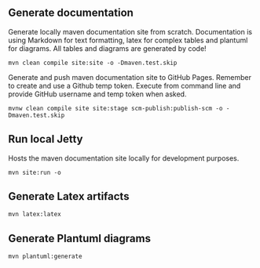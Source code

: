 ## Generate documentation

Generate locally maven documentation site from scratch. Documentation is using Markdown for text formatting, 
latex for complex tables and plantuml for diagrams. All tables and diagrams are generated by code!

```
mvn clean compile site:site -o -Dmaven.test.skip
```

Generate and push maven documentation site to GitHub Pages. Remember to create and use a Github temp token.
Execute from command line and provide GitHub username and temp token when asked.

```
mvnw clean compile site site:stage scm-publish:publish-scm -o -Dmaven.test.skip
```

## Run local Jetty

Hosts the maven documentation site locally for development purposes.

```
mvn site:run -o
```

## Generate Latex artifacts

```
mvn latex:latex
```

## Generate Plantuml diagrams

```
mvn plantuml:generate
```
